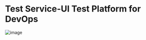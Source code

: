 # Test Service-UI Test Platform for DevOps
![image](https://github.com/zeroneqin/ts_ui_test_platform/assets/3197403/f5661751-427f-4fd3-9d90-6f0b270be9e6)

